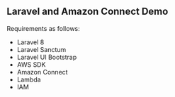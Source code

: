 ## Laravel and Amazon Connect Demo

Requirements as follows:

- Laravel 8
- Laravel Sanctum
- Laravel UI Bootstrap
- AWS SDK
- Amazon Connect
- Lambda
- IAM
